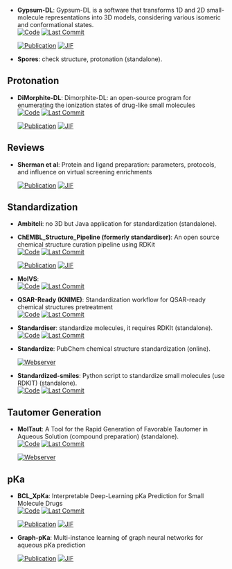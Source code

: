 



- **Gypsum-DL**: Gypsum-DL is a software that transforms 1D and 2D small-molecule representations into 3D models, considering various isomeric and conformational states.  
    [![Code](https://img.shields.io/github/stars/durrantlab/gypsum_dl/?style=for-the-badge&logo=github)](https://github.com/durrantlab/gypsum_dl/) 
    [![Last Commit](https://img.shields.io/github/last-commit/durrantlab/gypsum_dl/?style=for-the-badge&logo=github)](https://github.com/durrantlab/gypsum_dl/) 

    [![Publication](https://img.shields.io/badge/Publication-Citations:56-blue?style=for-the-badge&logo=bookstack)](https://doi.org/10.1186/s13321-019-0358-3) 
    [![JIF](https://img.shields.io/badge/Impact_Factor-7.10-purple?style=for-the-badge&logo=academia)](https://doi.org/10.1186/s13321-019-0358-3)



- **Spores**: check structure, protonation (standalone).  



## **Protonation**


- **DiMorphite-DL**: Dimorphite-DL: an open-source program for enumerating the ionization states of drug-like small molecules  
    [![Code](https://img.shields.io/github/stars/durrantlab/dimorphite_dl/?style=for-the-badge&logo=github)](https://github.com/durrantlab/dimorphite_dl/) 
    [![Last Commit](https://img.shields.io/github/last-commit/durrantlab/dimorphite_dl/?style=for-the-badge&logo=github)](https://github.com/durrantlab/dimorphite_dl/) 

    [![Publication](https://img.shields.io/badge/Publication-Citations:47-blue?style=for-the-badge&logo=bookstack)](https://doi.org/10.1186/s13321-019-0336-9) 
    [![JIF](https://img.shields.io/badge/Impact_Factor-7.10-purple?style=for-the-badge&logo=academia)](https://doi.org/10.1186/s13321-019-0336-9)


## **Reviews**


- **Sherman et al**: Protein and ligand preparation: parameters, protocols, and influence on virtual screening enrichments  

    [![Publication](https://img.shields.io/badge/Publication-Citations:4460-blue?style=for-the-badge&logo=bookstack)](https://doi.org/10.1007/s10822-013-9644-8) 
    [![JIF](https://img.shields.io/badge/Impact_Factor-3.00-purple?style=for-the-badge&logo=academia)](https://doi.org/10.1007/s10822-013-9644-8)


## **Standardization**


- **Ambitcli**: no 3D but Java application for standardization (standalone).  




- **ChEMBL_Structure_Pipeline (formerly standardiser)**: An open source chemical structure curation pipeline using RDKit  
    [![Code](https://img.shields.io/github/stars/chembl/ChEMBL_Structure_Pipeline?style=for-the-badge&logo=github)](https://github.com/chembl/ChEMBL_Structure_Pipeline) 
    [![Last Commit](https://img.shields.io/github/last-commit/chembl/ChEMBL_Structure_Pipeline?style=for-the-badge&logo=github)](https://github.com/chembl/ChEMBL_Structure_Pipeline) 

    [![Publication](https://img.shields.io/badge/Publication-Citations:274-blue?style=for-the-badge&logo=bookstack)](https://doi.org/10.1186/s13321-020-00456-1) 
    [![JIF](https://img.shields.io/badge/Impact_Factor-7.10-purple?style=for-the-badge&logo=academia)](https://doi.org/10.1186/s13321-020-00456-1)



- **MolVS**:   
    [![Code](https://img.shields.io/github/stars/mcs07/MolVS?style=for-the-badge&logo=github)](https://github.com/mcs07/MolVS) 
    [![Last Commit](https://img.shields.io/github/last-commit/mcs07/MolVS?style=for-the-badge&logo=github)](https://github.com/mcs07/MolVS) 




- **QSAR-Ready (KNIME)**: Standardization workflow for QSAR-ready chemical structures pretreatment  
    [![Code](https://img.shields.io/github/stars/NIEHS/QSAR-ready?style=for-the-badge&logo=github)](https://github.com/NIEHS/QSAR-ready) 
    [![Last Commit](https://img.shields.io/github/last-commit/NIEHS/QSAR-ready?style=for-the-badge&logo=github)](https://github.com/NIEHS/QSAR-ready) 




- **Standardiser**: standardize molecules, it requires RDKIt (standalone).  
    [![Code](https://img.shields.io/github/stars/flatkinson/standardiser?style=for-the-badge&logo=github)](https://github.com/flatkinson/standardiser) 
    [![Last Commit](https://img.shields.io/github/last-commit/flatkinson/standardiser?style=for-the-badge&logo=github)](https://github.com/flatkinson/standardiser) 




- **Standardize**: PubChem chemical structure standardization (online).  


    [![Webserver](https://img.shields.io/badge/Webserver-online-brightgreen?style=for-the-badge&logo=cachet&logoColor=65FF8F)](https://pubchem.ncbi.nlm.nih.gov/standardize) 


- **Standardized-smiles**: Python script to standardize small molecules (use RDKIT) (standalone).  
    [![Code](https://img.shields.io/github/stars/https://gisthub.com/jvansan/e331ac29c00806c993b3709ad8d11fce?style=for-the-badge&logo=github)](https://gist.github.com/jvansan/e331ac29c00806c993b3709ad8d11fce) 
    [![Last Commit](https://img.shields.io/github/last-commit/https://gisthub.com/jvansan/e331ac29c00806c993b3709ad8d11fce?style=for-the-badge&logo=github)](https://gist.github.com/jvansan/e331ac29c00806c993b3709ad8d11fce) 



## **Tautomer Generation**


- **MolTaut**: A Tool for the Rapid Generation of Favorable Tautomer in Aqueous Solution (compound preparation) (standalone).  
    [![Code](https://img.shields.io/github/stars/xundrug/moltaut?style=for-the-badge&logo=github)](https://github.com/xundrug/moltaut) 
    [![Last Commit](https://img.shields.io/github/last-commit/xundrug/moltaut?style=for-the-badge&logo=github)](https://github.com/xundrug/moltaut) 


    [![Webserver](https://img.shields.io/badge/Webserver-online-brightgreen?style=for-the-badge&logo=cachet&logoColor=65FF8F)](http://moltaut.xundrug.cn/) 

## **pKa**


- **BCL_XpKa**: Interpretable Deep-Learning pKa Prediction for Small Molecule Drugs  
    [![Code](https://img.shields.io/github/stars/decortja/BCL_for_XpKa-Manuscript?style=for-the-badge&logo=github)](https://github.com/decortja/BCL_for_XpKa-Manuscript) 
    [![Last Commit](https://img.shields.io/github/last-commit/decortja/BCL_for_XpKa-Manuscript?style=for-the-badge&logo=github)](https://github.com/decortja/BCL_for_XpKa-Manuscript) 

    [![Publication](https://img.shields.io/badge/Publication-Citations:0-blue?style=for-the-badge&logo=bookstack)](https://doi.org/10.1021/acs.jcim.4c01472) 
    [![JIF](https://img.shields.io/badge/Impact_Factor-5.60-purple?style=for-the-badge&logo=academia)](https://doi.org/10.1021/acs.jcim.4c01472)



- **Graph-pKa**: Multi-instance learning of graph neural networks for aqueous pKa prediction  

    [![Publication](https://img.shields.io/badge/Publication-Citations:33-blue?style=for-the-badge&logo=bookstack)](https://doi.org/10.1093/bioinformatics/btab714) 
    [![JIF](https://img.shields.io/badge/Impact_Factor-4.40-purple?style=for-the-badge&logo=academia)](https://doi.org/10.1093/bioinformatics/btab714)


